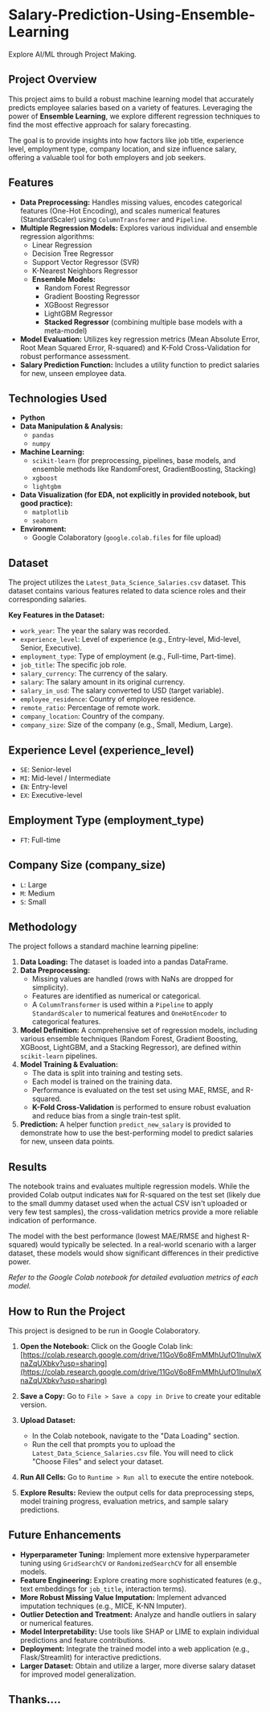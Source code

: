 # Salary-Prediction-Using-Ensemble-Learning
Explore AI/ML through Project Making.


## Project Overview

This project aims to build a robust machine learning model that accurately predicts employee salaries based on a variety of features. Leveraging the power of **Ensemble Learning**, we explore different regression techniques to find the most effective approach for salary forecasting.

The goal is to provide insights into how factors like job title, experience level, employment type, company location, and size influence salary, offering a valuable tool for both employers and job seekers.

## Features

* **Data Preprocessing:** Handles missing values, encodes categorical features (One-Hot Encoding), and scales numerical features (StandardScaler) using `ColumnTransformer` and `Pipeline`.
* **Multiple Regression Models:** Explores various individual and ensemble regression algorithms:
    * Linear Regression
    * Decision Tree Regressor
    * Support Vector Regressor (SVR)
    * K-Nearest Neighbors Regressor
    * **Ensemble Models:**
        * Random Forest Regressor
        * Gradient Boosting Regressor
        * XGBoost Regressor
        * LightGBM Regressor
        * **Stacked Regressor** (combining multiple base models with a meta-model)
* **Model Evaluation:** Utilizes key regression metrics (Mean Absolute Error, Root Mean Squared Error, R-squared) and K-Fold Cross-Validation for robust performance assessment.
* **Salary Prediction Function:** Includes a utility function to predict salaries for new, unseen employee data.

## Technologies Used

* **Python**
* **Data Manipulation & Analysis:**
    * `pandas`
    * `numpy`
* **Machine Learning:**
    * `scikit-learn` (for preprocessing, pipelines, base models, and ensemble methods like RandomForest, GradientBoosting, Stacking)
    * `xgboost`
    * `lightgbm`
* **Data Visualization (for EDA, not explicitly in provided notebook, but good practice):**
    * `matplotlib`
    * `seaborn`
* **Environment:**
    * Google Colaboratory (`google.colab.files` for file upload)

## Dataset

The project utilizes the `Latest_Data_Science_Salaries.csv` dataset. This dataset contains various features related to data science roles and their corresponding salaries.

**Key Features in the Dataset:**
* `work_year`: The year the salary was recorded.
* `experience_level`: Level of experience (e.g., Entry-level, Mid-level, Senior, Executive).
* `employment_type`: Type of employment (e.g., Full-time, Part-time).
* `job_title`: The specific job role.
* `salary_currency`: The currency of the salary.
* `salary`: The salary amount in its original currency.
* `salary_in_usd`: The salary converted to USD (target variable).
* `employee_residence`: Country of employee residence.
* `remote_ratio`: Percentage of remote work.
* `company_location`: Country of the company.
* `company_size`: Size of the company (e.g., Small, Medium, Large).


## Experience Level (experience_level)
* `SE`: Senior-level
* `MI`: Mid-level / Intermediate
* `EN`: Entry-level
* `EX`: Executive-level

## Employment Type (employment_type)
* `FT`: Full-time

## Company Size (company_size)
* `L`: Large
* `M`: Medium
* `S`: Small


## Methodology

The project follows a standard machine learning pipeline:

1.  **Data Loading:** The dataset is loaded into a pandas DataFrame.
2.  **Data Preprocessing:**
    * Missing values are handled (rows with NaNs are dropped for simplicity).
    * Features are identified as numerical or categorical.
    * A `ColumnTransformer` is used within a `Pipeline` to apply `StandardScaler` to numerical features and `OneHotEncoder` to categorical features.
3.  **Model Definition:** A comprehensive set of regression models, including various ensemble techniques (Random Forest, Gradient Boosting, XGBoost, LightGBM, and a Stacking Regressor), are defined within `scikit-learn` pipelines.
4.  **Model Training & Evaluation:**
    * The data is split into training and testing sets.
    * Each model is trained on the training data.
    * Performance is evaluated on the test set using MAE, RMSE, and R-squared.
    * **K-Fold Cross-Validation** is performed to ensure robust evaluation and reduce bias from a single train-test split.
5.  **Prediction:** A helper function `predict_new_salary` is provided to demonstrate how to use the best-performing model to predict salaries for new, unseen data points.

## Results

The notebook trains and evaluates multiple regression models. While the provided Colab output indicates `NaN` for R-squared on the test set (likely due to the small dummy dataset used when the actual CSV isn't uploaded or very few test samples), the cross-validation metrics provide a more reliable indication of performance.

The model with the best performance (lowest MAE/RMSE and highest R-squared) would typically be selected. In a real-world scenario with a larger dataset, these models would show significant differences in their predictive power.

*Refer to the Google Colab notebook for detailed evaluation metrics of each model.*

## How to Run the Project

This project is designed to be run in Google Colaboratory.

1.  **Open the Notebook:** Click on the Google Colab link:
    [https://colab.research.google.com/drive/11GoV6o8FmMMhUufO1InulwXnaZqUXbkv?usp=sharing](https://colab.research.google.com/drive/11GoV6o8FmMMhUufO1InulwXnaZqUXbkv?usp=sharing)

2.  **Save a Copy:** Go to `File > Save a copy in Drive` to create your editable version.

3.  **Upload Dataset:**
    * In the Colab notebook, navigate to the "Data Loading" section.
    * Run the cell that prompts you to upload the `Latest_Data_Science_Salaries.csv` file. You will need to click "Choose Files" and select your dataset.

4.  **Run All Cells:** Go to `Runtime > Run all` to execute the entire notebook.

5.  **Explore Results:** Review the output cells for data preprocessing steps, model training progress, evaluation metrics, and sample salary predictions.

## Future Enhancements

* **Hyperparameter Tuning:** Implement more extensive hyperparameter tuning using `GridSearchCV` or `RandomizedSearchCV` for all ensemble models.
* **Feature Engineering:** Explore creating more sophisticated features (e.g., text embeddings for `job_title`, interaction terms).
* **More Robust Missing Value Imputation:** Implement advanced imputation techniques (e.g., MICE, K-NN Imputer).
* **Outlier Detection and Treatment:** Analyze and handle outliers in salary or numerical features.
* **Model Interpretability:** Use tools like SHAP or LIME to explain individual predictions and feature contributions.
* **Deployment:** Integrate the trained model into a web application (e.g., Flask/Streamlit) for interactive predictions.
* **Larger Dataset:** Obtain and utilize a larger, more diverse salary dataset for improved model generalization.


## Thanks....
